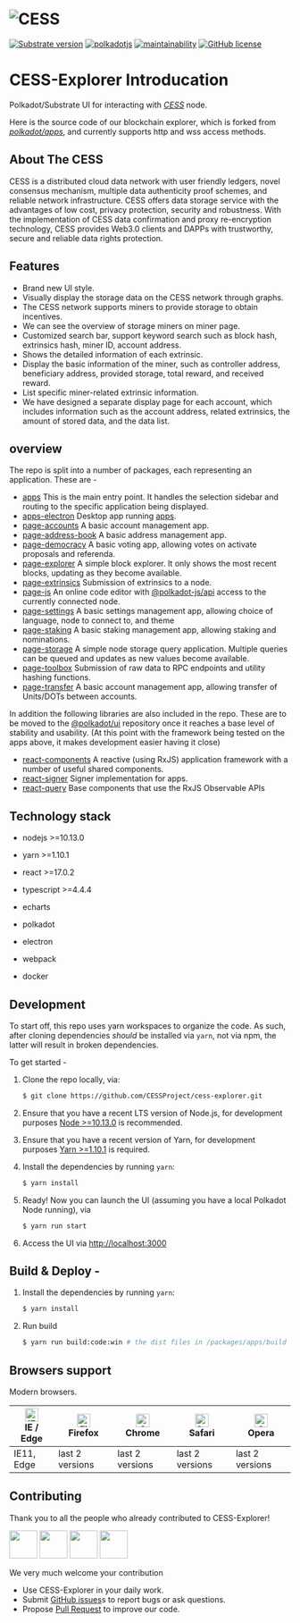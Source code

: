 # ![CESS](https://raw.githubusercontent.com/Cumulus2021/W3F-illustration/main/banner5.png)

[![Substrate version](https://img.shields.io/badge/Substrate-3.0.0-blue?logo=Parity%20Substrate)](https://substrate.dev/) 
[![polkadotjs](https://img.shields.io/badge/polkadot-js-orange?style=flat-square)](https://polkadot.js.org)
[![maintainability](https://img.shields.io/codeclimate/maintainability-percentage/polkadot-js/apps?logo=code-climate&style=flat-square)](https://codeclimate.com/github/polkadot-js/apps)
[![GitHub license](https://img.shields.io/badge/license-GPL3%2FApache2-blue)](#LICENSE)



# CESS-Explorer Introducation

Polkadot/Substrate UI for interacting with [*CESS*](https://github.com/CESSProject/cess) node.


Here is the source code of our blockchain explorer, which is forked from [*polkadot/apps*](https://github.com/polkadot-js/apps), and currently supports http and wss access methods.

## About The CESS
CESS is a distributed cloud data network with user friendly ledgers, novel consensus mechanism, multiple data authenticity proof schemes, and reliable network infrastructure. CESS offers data storage service with the advantages of low cost, privacy protection, security and robustness. With the implementation of CESS data confirmation and proxy re-encryption technology, CESS provides Web3.0 clients and DAPPs with trustworthy, secure and reliable data rights protection.

## Features

- Brand new UI style.
- Visually display the storage data on the CESS network through graphs.
- The CESS network supports miners to provide storage to obtain incentives.
- We can see the overview of storage miners on miner page.
- Customized search bar, support keyword search such as block hash, extrinsics hash, miner ID, account address.
- Shows the detailed information of each extrinsic.
- Display the basic information of the miner, such as controller address, beneficiary address, provided storage, total reward, and received reward.
- List specific miner-related extrinsic information.
- We have designed a separate display page for each account, which includes information such as the account address, related extrinsics, the amount of stored data, and the data list.


## overview

The repo is split into a number of packages, each representing an application. These are -

- [apps](packages/apps/) This is the main entry point. It handles the selection sidebar and routing to the specific application being displayed.
- [apps-electron](packages/apps-electron/) Desktop app running [apps](packages/apps/).
- [page-accounts](packages/page-accounts/) A basic account management app.
- [page-address-book](packages/page-address-book/) A basic address management app.
- [page-democracy](packages/page-democracy/) A basic voting app, allowing votes on activate proposals and referenda.
- [page-explorer](packages/page-explorer/) A simple block explorer. It only shows the most recent blocks, updating as they become available.
- [page-extrinsics](packages/page-extrinsics/) Submission of extrinsics to a node.
- [page-js](packages/page-js/) An online code editor with [@polkadot-js/api](https://github.com/polkadot-js/api/tree/master/packages/api) access to the currently connected node.
- [page-settings](packages/page-settings/) A basic settings management app, allowing choice of language, node to connect to, and theme
- [page-staking](packages/page-staking/) A basic staking management app, allowing staking and nominations.
- [page-storage](packages/page-storage/) A simple node storage query application. Multiple queries can be queued and updates as new values become available.
- [page-toolbox](packages/page-toolbox/) Submission of raw data to RPC endpoints and utility hashing functions.
- [page-transfer](packages/page-transfer/) A basic account management app, allowing transfer of Units/DOTs between accounts.

In addition the following libraries are also included in the repo. These are to be moved to the [@polkadot/ui](https://github.com/polkadot-js/ui/) repository once it reaches a base level of stability and usability. (At this point with the framework being tested on the apps above, it makes development easier having it close)

- [react-components](packages/react-components/) A reactive (using RxJS) application framework with a number of useful shared components.
- [react-signer](packages/react-signer/) Signer implementation for apps.
- [react-query](packages/react-query) Base components that use the RxJS Observable APIs

## Technology stack
- nodejs >=10.13.0
- yarn   >=1.10.1
- react  >=17.0.2
- typescript  >=4.4.4
- echarts
- polkadot
- electron
- webpack

- docker


## Development

To start off, this repo uses yarn workspaces to organize the code. As such, after cloning dependencies _should_ be installed via `yarn`, not via npm, the latter will result in broken dependencies.

To get started -

1. Clone the repo locally, via:
    ```bash
    $ git clone https://github.com/CESSProject/cess-explorer.git
    ```

2. Ensure that you have a recent LTS version of Node.js, for development purposes [Node >=10.13.0](https://nodejs.org/en/) is recommended.
3. Ensure that you have a recent version of Yarn, for development purposes [Yarn >=1.10.1](https://yarnpkg.com/docs/install) is required.
4. Install the dependencies by running `yarn`:
    ```bash
    $ yarn install
    ```
5. Ready! Now you can launch the UI (assuming you have a local Polkadot Node running), via 
    ```bash
    $ yarn run start
    ```
6. Access the UI via [http://localhost:3000](http://localhost:3000)

## Build & Deploy -

1. Install the dependencies by running `yarn`:
    ```bash
    $ yarn install
    ```

 2. Run build 
    ```bash
    $ yarn run build:code:win # the dist files in /packages/apps/build
    ```


## Browsers support

Modern browsers.

| [<img src="https://raw.githubusercontent.com/alrra/browser-logos/master/src/edge/edge_48x48.png" alt="IE / Edge" width="24px" height="24px" />](http://godban.github.io/browsers-support-badges/)</br>IE / Edge | [<img src="https://raw.githubusercontent.com/alrra/browser-logos/master/src/firefox/firefox_48x48.png" alt="Firefox" width="24px" height="24px" />](http://godban.github.io/browsers-support-badges/)</br>Firefox | [<img src="https://raw.githubusercontent.com/alrra/browser-logos/master/src/chrome/chrome_48x48.png" alt="Chrome" width="24px" height="24px" />](http://godban.github.io/browsers-support-badges/)</br>Chrome | [<img src="https://raw.githubusercontent.com/alrra/browser-logos/master/src/safari/safari_48x48.png" alt="Safari" width="24px" height="24px" />](http://godban.github.io/browsers-support-badges/)</br>Safari | [<img src="https://raw.githubusercontent.com/alrra/browser-logos/master/src/opera/opera_48x48.png" alt="Opera" width="24px" height="24px" />](http://godban.github.io/browsers-support-badges/)</br>Opera |
| --------- | --------- | --------- | --------- | --------- | 
|IE11, Edge| last 2 versions| last 2 versions| last 2 versions| last 2 versions

## Contributing
Thank you to all the people who already contributed to CESS-Explorer!


<a href="https://github.com/swowk"><img width="50px" src="https://avatars.githubusercontent.com/u/15166250?s=120&v=4" /></a>
<a href="https://github.com/ted-tech"><img width="50px" src="https://avatars.githubusercontent.com/u/32032991?v=4" /></a>
<a href="https://github.com/matthubin"><img width="50px" src="https://avatars.githubusercontent.com/u/7406604?v=4" /></a>
<a href="https://github.com/xfxly"><img width="50px" src="https://avatars.githubusercontent.com/u/9316508?v=4" /></a>


We very much welcome your contribution

- Use CESS-Explorer in your daily work.
- Submit [GitHub issues](https://github.com/CESSProject/cess-explorer/issues)s to report bugs or ask questions.
- Propose [Pull Request](https://github.com/CESSProject/cess-explorer/pulls) to improve our code.
